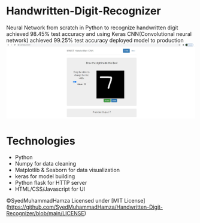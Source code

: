 # Handwritten-Digit-Recognizer
Neural Network from scratch in Python to recognize handwritten digit achieved  98.45% test accuracy and using Keras CNN(Convolutional neural network) achieved  99.25% test accuracy deployed model to production
<img src="pictures/picture1.jpg "/>

# Technologies 
* Python
* Numpy for data cleaning
* Matplotlib & Seaborn for data visualization
* keras for model building
* Python flask for HTTP server
* HTML/CSS/Javascript for UI

©SyedMuhammadHamza Licensed under [MIT License] (https://github.com/SyedMuhammadHamza/Handwritten-Digit-Recognizer/blob/main/LICENSE)

